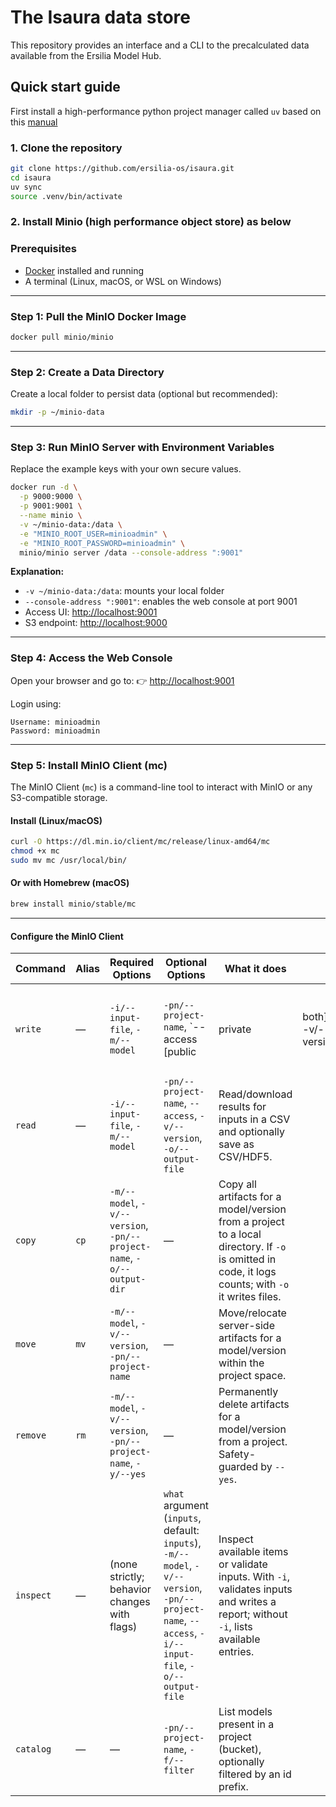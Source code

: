 # The Isaura data store

This repository provides an interface and a CLI to the precalculated data available from the Ersilia Model Hub.

## Quick start guide
First install a high-performance python project manager called `uv` based on this [manual](https://docs.astral.sh/uv/getting-started/installation/)
### 1. Clone the repository

```bash
git clone https://github.com/ersilia-os/isaura.git
cd isaura
uv sync
source .venv/bin/activate
```
### 2. Install Minio (high performance object store) as below
### Prerequisites

- [Docker](https://www.docker.com/get-started) installed and running
- A terminal (Linux, macOS, or WSL on Windows)

---

### Step 1: Pull the MinIO Docker Image

```bash
docker pull minio/minio
````

---

### Step 2: Create a Data Directory

Create a local folder to persist data (optional but recommended):

```bash
mkdir -p ~/minio-data
```

---

### Step 3: Run MinIO Server with Environment Variables

Replace the example keys with your own secure values.

```bash
docker run -d \
  -p 9000:9000 \
  -p 9001:9001 \
  --name minio \
  -v ~/minio-data:/data \
  -e "MINIO_ROOT_USER=minioadmin" \
  -e "MINIO_ROOT_PASSWORD=minioadmin" \
  minio/minio server /data --console-address ":9001"
```

**Explanation:**

* `-v ~/minio-data:/data`: mounts your local folder
* `--console-address ":9001"`: enables the web console at port 9001
* Access UI: [http://localhost:9001](http://localhost:9001)
* S3 endpoint: [http://localhost:9000](http://localhost:9000)

---

### Step 4: Access the Web Console

Open your browser and go to:
👉 [http://localhost:9001](http://localhost:9001)

Login using:

```
Username: minioadmin
Password: minioadmin
```

---

### Step 5: Install MinIO Client (mc)

The MinIO Client (`mc`) is a command-line tool to interact with MinIO or any S3-compatible storage.

#### Install (Linux/macOS)

```bash
curl -O https://dl.min.io/client/mc/release/linux-amd64/mc
chmod +x mc
sudo mv mc /usr/local/bin/
```

#### Or with Homebrew (macOS)

```bash
brew install minio/stable/mc
```

---

#### Configure the MinIO Client

| Command   | Alias | Required Options                                                      | Optional Options                                                                                                                                     | What it does                                                                                                                                       |                        |                                                                           |
| --------- | ----- | --------------------------------------------------------------------- | ---------------------------------------------------------------------------------------------------------------------------------------------------- | -------------------------------------------------------------------------------------------------------------------------------------------------- | ---------------------- | ------------------------------------------------------------------------- |
| `write`   | —     | `-i/--input-file`, `-m/--model`                                       | `-pn/--project-name`, `--access [public                                                                                                              | private                                                                                                                                            | both]`, `-v/--version` | Upload/write outputs for the given model & version using rows from a CSV. |
| `read`    | —     | `-i/--input-file`, `-m/--model`                                       | `-pn/--project-name`, `--access`, `-v/--version`, `-o/--output-file`                                                                                 | Read/download results for inputs in a CSV and optionally save as CSV/HDF5.                                                                         |                        |                                                                           |
| `copy`    | `cp`  | `-m/--model`, `-v/--version`, `-pn/--project-name`, `-o/--output-dir` | —                                                                                                                                                    | Copy all artifacts for a model/version from a project to a local directory. If `-o` is omitted in code, it logs counts; with `-o` it writes files. |                        |                                                                           |
| `move`    | `mv`  | `-m/--model`, `-v/--version`, `-pn/--project-name`                    | —                                                                                                                                                    | Move/relocate server-side artifacts for a model/version within the project space.                                                                  |                        |                                                                           |
| `remove`  | `rm`  | `-m/--model`, `-v/--version`, `-pn/--project-name`, `-y/--yes`        | —                                                                                                                                                    | Permanently delete artifacts for a model/version from a project. Safety-guarded by `--yes`.                                                        |                        |                                                                           |
| `inspect` | —     | (none strictly; behavior changes with flags)                          | `what` argument (`inputs`, default: `inputs`), `-m/--model`, `-v/--version`, `-pn/--project-name`, `--access`, `-i/--input-file`, `-o/--output-file` | Inspect available items or validate inputs. With `-i`, validates inputs and writes a report; without `-i`, lists available entries.                |                        |                                                                           |
| `catalog` | —     | —                                                                     | `-pn/--project-name`, `-f/--filter`                                                                                                                  | List models present in a project (bucket), optionally filtered by an id prefix.                                                                    |                        |                                                                           |

